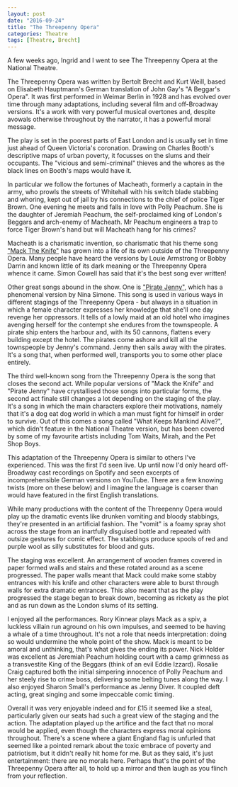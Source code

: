 ```yaml
---
layout: post
date: "2016-09-24"
title: "The Threepenny Opera"
categories: Theatre
tags: [Theatre, Brecht]
---
```


A few weeks ago, Ingrid and I went to see The Threepenny Opera at the National Theatre.

The Threepenny Opera was written by Bertolt Brecht and Kurt Weill, based on Elisabeth Hauptmann's German translation of John Gay's "A Beggar's Opera". It was first performed in Weimar Berlin in 1928 and has evolved over time through many adaptations, including several film and off-Broadway versions. It's a work with very powerful musical overtones and, despite avowals otherwise throughout by the narrator, it has a powerful moral message.

The play is set in the poorest parts of East London and is usually set in time just ahead of Queen Victoria's coronation. Drawing on Charles Booth's descriptive maps of urban poverty, it focusses on the slums and their occupants. The "vicious and semi-criminal" thieves and the whores as the black lines on Booth's maps would have it.

In particular we follow the fortunes of Macheath, formerly a captain in the army, who prowls the streets of Whitehall with his switch blade stabbing and whoring, kept out of jail by his connections to the chief of police Tiger Brown. One evening he meets and falls in love with Polly Peachum. She is the daughter of Jeremiah Peachum, the self-proclaimed king of London's Beggars and arch-enemy of Macheath. Mr Peachum engineers a trap to force Tiger Brown's hand but will Macheath hang for his crimes?

Macheath is a charismatic invention, so charismatic that his theme song ["Mack The Knife"](https://en.wikipedia.org/wiki/Mack_the_Knife) has grown into a life of its own outside of the Threepenny Opera. Many people have heard the versions by Louie Armstrong or Bobby Darrin and known little of its dark meaning or the Threepenny Opera whence it came. Simon Cowell has said that it's the best song ever written!

Other great songs abound in the show. One is ["Pirate Jenny"](https://en.wikipedia.org/wiki/Pirate_Jenny), which has a phenomenal version by Nina Simone. This song is used in various ways in different stagings of the Threepenny Opera - but always in a situation in which a female character expresses her knowledge that she'll one day revenge her oppressors. It tells of a lowly maid at an old hotel who imagines avenging herself for the contempt she endures from the townspeople. A pirate ship enters the harbour and, with its 50 cannons, flattens every building except the hotel. The pirates come ashore and kill all the townspeople by Jenny's command. Jenny then sails away with the pirates. It's a song that, when performed well, transports you to some other place entirely.

The third well-known song from the Threepenny Opera is the song that closes the second act. While popular versions of "Mack the Knife" and "Pirate Jenny" have crystallised those songs into particular forms, the second act finale still changes a lot depending on the staging of the play. It's a song in which the main characters explore their motivations, namely that it's a dog eat dog world in which a man must fight for himself in order to survive. Out of this comes a song called "What Keeps Mankind Alive?", which didn't feature in the National Theatre version, but has been covered by some of my favourite artists including Tom Waits, Mirah, and the Pet Shop Boys.

This adaptation of the Threepenny Opera is similar to others I've experienced. This was the first I'd seen live. Up until now I'd only heard off-Broadway cast recordings on Spotify and seen excerpts of incomprehensible German versions on YouTube. There are a few knowing twists (more on these below) and I imagine the language is coarser than would have featured in the first English translations.

While many productions with the content of the Threepenny Opera would play up the dramatic events like drunken vomiting and bloody stabbings, they're presented in an artificial fashion. The "vomit" is a foamy spray shot across the stage from an inartfully disguised bottle and repeated with outsize gestures for comic effect. The stabbings produce spools of red and purple wool as silly substitutes for blood and guts.

The staging was excellent. An arrangement of wooden frames covered in paper formed walls and stairs and these rotated around as a scene progressed. The paper walls meant that Mack could make some stabby entrances with his knife and other characters were able to burst through walls for extra dramatic entrances. This also meant that as the play progressed the stage began to break down, becoming as rickety as the plot and as run down as the London slums of its setting.

I enjoyed all the performances. Rory Kinnear plays Mack as a spiv, a luckless villain run aground on his own impulses, and seemed to be having a whale of a time throughout. It's not a role that needs interpretation: doing so would undermine the whole point of the show. Mack is meant to be amoral and unthinking, that's what gives the ending its power. Nick Holder was excellent as Jeremiah Peachum holding court with a camp grimness as a transvestite King of the Beggars (think of an evil Eddie Izzard). Rosalie Craig captured both the initial simpering innocence of Polly Peachum and her steely rise to crime boss, delivering some belting tunes along the way. I also enjoyed Sharon Small's performance as Jenny Diver. It coupled deft acting, great singing and some impeccable comic timing.

Overall it was very enjoyable indeed and for £15 it seemed like a steal, particularly given our seats had such a great view of the staging and the action. The adaptation played up the artifice and the fact that no moral would be applied, even though the characters express moral opinions throughout. There's a scene where a giant England flag is unfurled that seemed like a pointed remark about the toxic embrace of poverty and patriotism, but it didn't really hit home for me. But as they said, it's just entertainment: there are no morals here. Perhaps that's the point of the Threepenny Opera after all, to hold up a mirror and then laugh as you flinch from your reflection.
